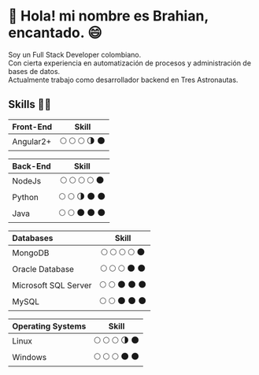 # 👋 Hola! mi nombre es Brahian, encantado. :smile:

Soy un Full Stack Developer colombiano.<br>
Con cierta experiencia en automatización de procesos y administración de bases de datos.<br>
Actualmente trabajo como desarrollador backend en Tres Astronautas.

## Skills :technologist:

| Front-End | Skill                                                            |
|:----------|:----------------------------------------------------------------:|
| Angular2+ |:full_moon: :full_moon: :full_moon: :last_quarter_moon: :new_moon:|

| Back-End | Skill                                                            |
|:---------|:----------------------------------------------------------------:|
| NodeJs   |:full_moon: :full_moon: :full_moon: :full_moon: :new_moon:        |
| Python   |:full_moon: :full_moon: :last_quarter_moon: :new_moon: :new_moon: |
| Java     |:full_moon: :full_moon: :new_moon: :new_moon: :new_moon:          |

| Databases            | Skill                                                            |
|:---------------------|:----------------------------------------------------------------:|
| MongoDB              |:full_moon: :full_moon: :full_moon: :full_moon: :new_moon:        |
| Oracle Database      |:full_moon: :full_moon: :full_moon: :new_moon: :new_moon:         |
| Microsoft SQL Server |:full_moon: :full_moon: :new_moon: :new_moon: :new_moon:          |
| MySQL                |:full_moon: :full_moon: :new_moon: :new_moon: :new_moon:          |

| Operating Systems | Skill                                                            |
|:------------------|:----------------------------------------------------------------:|
| Linux             |:full_moon: :full_moon: :full_moon: :last_quarter_moon: :new_moon:|
| Windows           |:full_moon: :full_moon: :full_moon: :new_moon: :new_moon:         |

<!--
**brahiangarciat/brahiangarciat** is a ✨ _special_ ✨ repository because its `README.md` (this file) appears on your GitHub profile.

Here are some ideas to get you started:

- 🔭 I’m currently working on ...
- 🌱 I’m currently learning ...
- 👯 I’m looking to collaborate on ...
- 🤔 I’m looking for help with ...
- 💬 Ask me about ...
- 📫 How to reach me: ...
- 😄 Pronouns: ...
- ⚡ Fun fact: ...
-->
